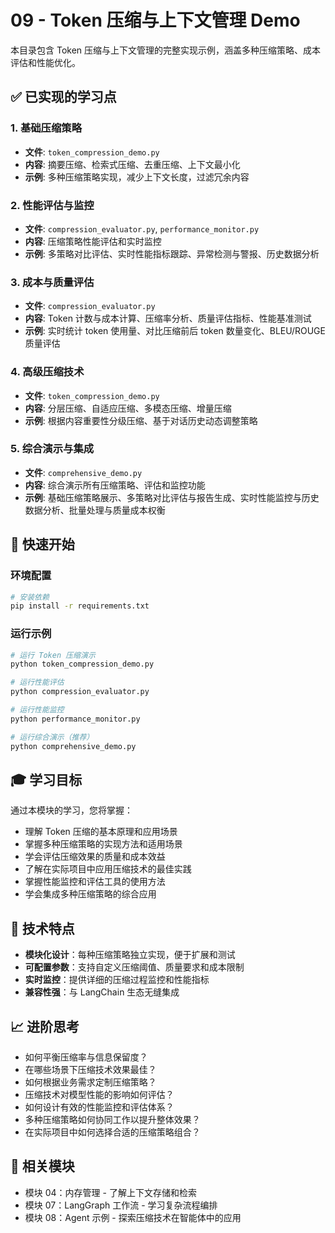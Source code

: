 # 09 - Token 压缩与上下文管理 Demo

本目录包含 Token 压缩与上下文管理的完整实现示例，涵盖多种压缩策略、成本评估和性能优化。

## ✅ 已实现的学习点

### 1. 基础压缩策略
- **文件**: `token_compression_demo.py`
- **内容**: 摘要压缩、检索式压缩、去重压缩、上下文最小化
- **示例**: 多种压缩策略实现，减少上下文长度，过滤冗余内容

### 2. 性能评估与监控
- **文件**: `compression_evaluator.py`, `performance_monitor.py`
- **内容**: 压缩策略性能评估和实时监控
- **示例**: 多策略对比评估、实时性能指标跟踪、异常检测与警报、历史数据分析

### 3. 成本与质量评估
- **文件**: `compression_evaluator.py`
- **内容**: Token 计数与成本计算、压缩率分析、质量评估指标、性能基准测试
- **示例**: 实时统计 token 使用量、对比压缩前后 token 数量变化、BLEU/ROUGE 质量评估

### 4. 高级压缩技术
- **文件**: `token_compression_demo.py`
- **内容**: 分层压缩、自适应压缩、多模态压缩、增量压缩
- **示例**: 根据内容重要性分级压缩、基于对话历史动态调整策略

### 5. 综合演示与集成
- **文件**: `comprehensive_demo.py`
- **内容**: 综合演示所有压缩策略、评估和监控功能
- **示例**: 基础压缩策略展示、多策略对比评估与报告生成、实时性能监控与历史数据分析、批量处理与质量成本权衡

## 🚀 快速开始

### 环境配置
```bash
# 安装依赖
pip install -r requirements.txt
```

### 运行示例
```bash
# 运行 Token 压缩演示
python token_compression_demo.py

# 运行性能评估
python compression_evaluator.py

# 运行性能监控
python performance_monitor.py

# 运行综合演示（推荐）
python comprehensive_demo.py
```

## 🎓 学习目标

通过本模块的学习，您将掌握：
- 理解 Token 压缩的基本原理和应用场景
- 掌握多种压缩策略的实现方法和适用场景
- 学会评估压缩效果的质量和成本效益
- 了解在实际项目中应用压缩技术的最佳实践
- 掌握性能监控和评估工具的使用方法
- 学会集成多种压缩策略的综合应用

## 🔧 技术特点

- **模块化设计**：每种压缩策略独立实现，便于扩展和测试
- **可配置参数**：支持自定义压缩阈值、质量要求和成本限制
- **实时监控**：提供详细的压缩过程监控和性能指标
- **兼容性强**：与 LangChain 生态无缝集成

## 📈 进阶思考

- 如何平衡压缩率与信息保留度？
- 在哪些场景下压缩技术效果最佳？
- 如何根据业务需求定制压缩策略？
- 压缩技术对模型性能的影响如何评估？
- 如何设计有效的性能监控和评估体系？
- 多种压缩策略如何协同工作以提升整体效果？
- 在实际项目中如何选择合适的压缩策略组合？

## 🔗 相关模块

- 模块 04：内存管理 - 了解上下文存储和检索
- 模块 07：LangGraph 工作流 - 学习复杂流程编排
- 模块 08：Agent 示例 - 探索压缩技术在智能体中的应用